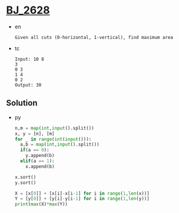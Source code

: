 # [BJ_2628](https://acmicpc.net/problem/2628)

* en

  ```en
  Given all cuts (0-horizontal, 1-vertical), find maximum area
  ```

* tc

  ```tc
  Input: 10 8
  3
  0 3
  1 4
  0 2
  Output: 30
  ```

## Solution

* py

  ```py
  n,m = map(int,input().split())
  x, y = [n], [m]
  for _ in range(int(input())):
    a,b = map(int,input().split())
    if(a == 0):
      y.append(b)
    elif(a == 1):
      x.append(b)

  x.sort()
  y.sort()

  X = [x[0]] + [x[i]-x[i-1] for i in range(1,len(x))]
  Y = [y[0]] + [y[i]-y[i-1] for i in range(1,len(y))]
  print(max(X)*max(Y))
  ```
